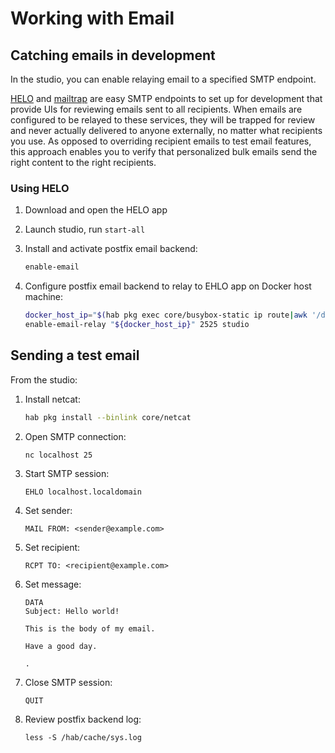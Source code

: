 # Working with Email

## Catching emails in development

In the studio, you can enable relaying email to a specified SMTP endpoint.

[HELO](https://usehelo.com/) and [mailtrap](https://mailtrap.io/) are easy SMTP endpoints to set up for development that provide UIs for reviewing emails sent to all recipients. When emails are configured to be relayed to these services, they will be trapped for review and never actually delivered to anyone externally, no matter what recipients you use. As opposed to overriding recipient emails to test email features, this approach enables you to verify that personalized bulk emails send the right content to the right recipients.

### Using HELO

1. Download and open the HELO app
2. Launch studio, run `start-all`
3. Install and activate postfix email backend:

    ```bash
    enable-email
    ```

4. Configure postfix email backend to relay to EHLO app on Docker host machine:

    ```bash
    docker_host_ip="$(hab pkg exec core/busybox-static ip route|awk '/default/ { print $3 }')"
    enable-email-relay "${docker_host_ip}" 2525 studio
    ```

## Sending a test email

From the studio:

1. Install netcat:

    ```bash
    hab pkg install --binlink core/netcat
    ```

2. Open SMTP connection:

    ```bash
    nc localhost 25
    ```

3. Start SMTP session:

    ```console
    EHLO localhost.localdomain
    ```

4. Set sender:

    ```console
    MAIL FROM: <sender@example.com>
    ```

5. Set recipient:

    ```console
    RCPT TO: <recipient@example.com>
    ```

6. Set message:

    ```console
    DATA
    Subject: Hello world!

    This is the body of my email.

    Have a good day.

    .

    ```

7. Close SMTP session:

    ```console
    QUIT
    ```

8. Review postfix backend log:

    ```console
    less -S /hab/cache/sys.log
    ```
